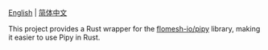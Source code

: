 [English](README_en.md) | [简体中文](README.md)

This project provides a Rust wrapper for the [flomesh-io/pipy](https://github.com/flomesh-io/pipy) library, making it easier to use Pipy in Rust.
